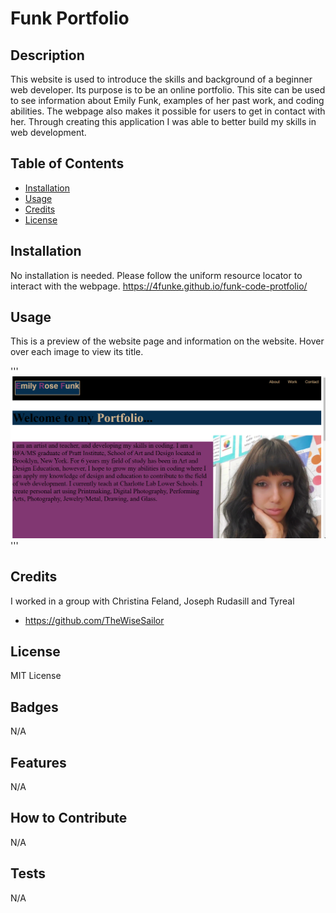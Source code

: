 # Funk Portfolio

## Description

This website is used to introduce the skills and background of a beginner web developer. Its purpose is to be an online portfolio. This site can be used to see information about Emily Funk, examples of her past work, and coding abilities. The webpage also makes it possible for users to get in contact with her. Through creating this application I was able to better build my skills in web development. 

## Table of Contents

- [Installation](#installation)
- [Usage](#usage)
- [Credits](#credits)
- [License](#license)

## Installation

No installation is needed. Please follow the uniform resource locator to interact with the webpage. https://4funke.github.io/funk-code-protfolio/

## Usage
This is a preview of the website page and information on the website. Hover over each image to view its title.

'''
 ![alt-text](https://raw.githubusercontent.com/4FunkE/funk-code-protfolio/main/assests/images/prtfolio-website.png)
 '''

## Credits

I worked in a group with Christina Feland, Joseph Rudasill and Tyreal 

- https://github.com/TheWiseSailor

## License

MIT License

## Badges

N/A

## Features

N/A

## How to Contribute

N/A

## Tests

N/A